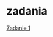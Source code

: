 # zadania

[Zadanie 1](https://github.com/martynawozniak/zadania/blob/main/zaprzyjaznij-sie-z-algorytmami/chodnik.cpp)
